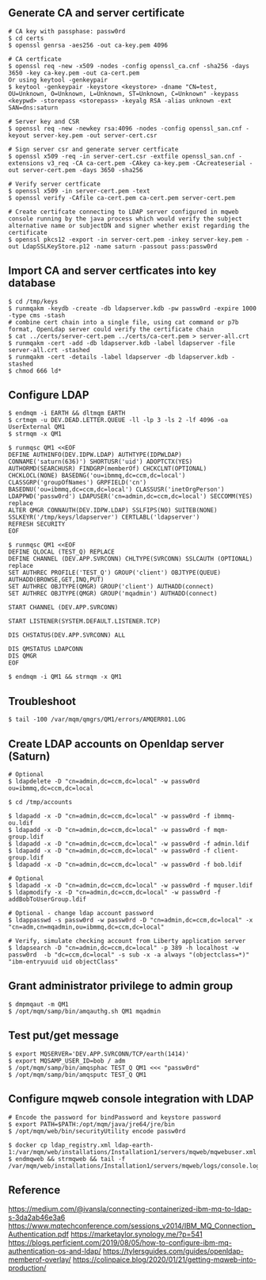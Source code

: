 ## Generate CA and server certificate
```
# CA key with passphase: passw0rd
$ cd certs
$ openssl genrsa -aes256 -out ca-key.pem 4096

# CA certficate
$ openssl req -new -x509 -nodes -config openssl_ca.cnf -sha256 -days 3650 -key ca-key.pem -out ca-cert.pem
Or using keytool -genkeypair
$ keytool -genkeypair -keystore <keystore> -dname "CN=test, OU=Unknown, O=Unknown, L=Unknown, ST=Unknown, C=Unknown" -keypass <keypwd> -storepass <storepass> -keyalg RSA -alias unknown -ext SAN=dns:saturn

# Server key and CSR
$ openssl req -new -newkey rsa:4096 -nodes -config openssl_san.cnf -keyout server-key.pem -out server-cert.csr

# Sign server csr and generate server certficate
$ openssl x509 -req -in server-cert.csr -extfile openssl_san.cnf -extensions v3_req -CA ca-cert.pem -CAkey ca-key.pem -CAcreateserial -out server-cert.pem -days 3650 -sha256

# Verify server certficate
$ openssl x509 -in server-cert.pem -text
$ openssl verify -CAfile ca-cert.pem ca-cert.pem server-cert.pem

# Create certifcate connecting to LDAP server configured in mqweb console running by the java process which would verify the subject alternative name or subjectDN and signer whether exist regarding the certificate
$ openssl pkcs12 -export -in server-cert.pem -inkey server-key.pem -out LdapSSLKeyStore.p12 -name saturn -passout pass:passw0rd
```

## Import CA and server certficates into key database
```
$ cd /tmp/keys
$ runmqakm -keydb -create -db ldapserver.kdb -pw passw0rd -expire 1000 -type cms -stash
# combine cert chain into a single file, using cat command or p7b format, OpenLdap server could verify the certificate chain
$ cat ../certs/server-cert.pem ../certs/ca-cert.pem > server-all.crt
$ runmqakm -cert -add -db ldapserver.kdb -label ldapserver -file server-all.crt -stashed
$ runmqakm -cert -details -label ldapserver -db ldapserver.kdb -stashed
$ chmod 666 ld*
```

## Configure LDAP
```
$ endmqm -i EARTH && dltmqm EARTH
$ crtmqm -u DEV.DEAD.LETTER.QUEUE -ll -lp 3 -ls 2 -lf 4096 -oa UserExternal QM1
$ strmqm -x QM1

$ runmqsc QM1 <<EOF
DEFINE AUTHINFO(DEV.IDPW.LDAP) AUTHTYPE(IDPWLDAP) CONNAME('saturn(636)') SHORTUSR('uid') ADOPTCTX(YES) AUTHORMD(SEARCHUSR) FINDGRP(memberOf) CHCKCLNT(OPTIONAL) CHCKLOCL(NONE) BASEDNG('ou=ibmmq,dc=ccm,dc=local') CLASSGRP('groupOfNames') GRPFIELD('cn') BASEDNU('ou=ibmmq,dc=ccm,dc=local') CLASSUSR('inetOrgPerson') LDAPPWD('passw0rd') LDAPUSER('cn=admin,dc=ccm,dc=local') SECCOMM(YES) replace
ALTER QMGR CONNAUTH(DEV.IDPW.LDAP) SSLFIPS(NO) SUITEB(NONE) SSLKEYR('/tmp/keys/ldapserver') CERTLABL('ldapserver')
REFRESH SECURITY
EOF

$ runmqsc QM1 <<EOF
DEFINE QLOCAL (TEST_Q) REPLACE
DEFINE CHANNEL (DEV.APP.SVRCONN) CHLTYPE(SVRCONN) SSLCAUTH (OPTIONAL) replace
SET AUTHREC PROFILE('TEST_Q') GROUP('client') OBJTYPE(QUEUE) AUTHADD(BROWSE,GET,INQ,PUT)
SET AUTHREC OBJTYPE(QMGR) GROUP('client') AUTHADD(connect)
SET AUTHREC OBJTYPE(QMGR) GROUP('mqadmin') AUTHADD(connect)

START CHANNEL (DEV.APP.SVRCONN)

START LISTENER(SYSTEM.DEFAULT.LISTENER.TCP)

DIS CHSTATUS(DEV.APP.SVRCONN) ALL

DIS QMSTATUS LDAPCONN
DIS QMGR
EOF

$ endmqm -i QM1 && strmqm -x QM1
```

## Troubleshoot  
`$ tail -100 /var/mqm/qmgrs/QM1/errors/AMQERR01.LOG`

## Create LDAP accounts on Openldap server (Saturn)
```
# Optional
$ ldapdelete -D "cn=admin,dc=ccm,dc=local" -w passw0rd ou=ibmmq,dc=ccm,dc=local

$ cd /tmp/accounts

$ ldapadd -x -D "cn=admin,dc=ccm,dc=local" -w passw0rd -f ibmmq-ou.ldif
$ ldapadd -x -D "cn=admin,dc=ccm,dc=local" -w passw0rd -f mqm-group.ldif
$ ldapadd -x -D "cn=admin,dc=ccm,dc=local" -w passw0rd -f admin.ldif
$ ldapadd -x -D "cn=admin,dc=ccm,dc=local" -w passw0rd -f client-group.ldif
$ ldapadd -x -D "cn=admin,dc=ccm,dc=local" -w passw0rd -f bob.ldif

# Optional
$ ldapadd -x -D "cn=admin,dc=ccm,dc=local" -w passw0rd -f mquser.ldif
$ ldapmodify -x -D "cn=admin,dc=ccm,dc=local" -w passw0rd -f addBobToUserGroup.ldif

# Optional - change ldap account password
$ ldappasswd -s passw0rd -w passw0rd -D "cn=admin,dc=ccm,dc=local" -x "cn=adm,cn=mqadmin,ou=ibmmq,dc=ccm,dc=local"

# Verify, simulate checking account from Liberty application server
$ ldapsearch -D "cn=admin,dc=ccm,dc=local" -p 389 -h localhost -w passw0rd  -b "dc=ccm,dc=local" -s sub -x -a always "(objectclass=*)" "ibm-entryuuid uid objectClass"
```

## Grant administrator privilege to admin group
```
$ dmpmqaut -m QM1
$ /opt/mqm/samp/bin/amqauthg.sh QM1 mqadmin
```

## Test put/get message
```
$ export MQSERVER='DEV.APP.SVRCONN/TCP/earth(1414)'
$ export MQSAMP_USER_ID=bob / adm
$ /opt/mqm/samp/bin/amqsphac TEST_Q QM1 <<< "passw0rd"
$ /opt/mqm/samp/bin/amqsputc TEST_Q QM1
```

## Configure mqweb console integration with LDAP
```
# Encode the password for bindPassword and keystore password
$ export PATH=$PATH:/opt/mqm/java/jre64/jre/bin
$ /opt/mqm/web/bin/securityUtility encode passw0rd

$ docker cp ldap_registry.xml ldap-earth-1:/var/mqm/web/installations/Installation1/servers/mqweb/mqwebuser.xml
$ endmqweb && strmqweb && tail -f /var/mqm/web/installations/Installation1/servers/mqweb/logs/console.log
```

## Reference
https://medium.com/@ivansla/connecting-containerized-ibm-mq-to-ldap-s-3da2ab46e3a6
https://www.mqtechconference.com/sessions_v2014/IBM_MQ_Connection_Authentication.pdf
https://marketaylor.synology.me/?p=541
https://blogs.perficient.com/2019/08/05/how-to-configure-ibm-mq-authentication-os-and-ldap/
https://tylersguides.com/guides/openldap-memberof-overlay/
https://colinpaice.blog/2020/01/21/getting-mqweb-into-production/